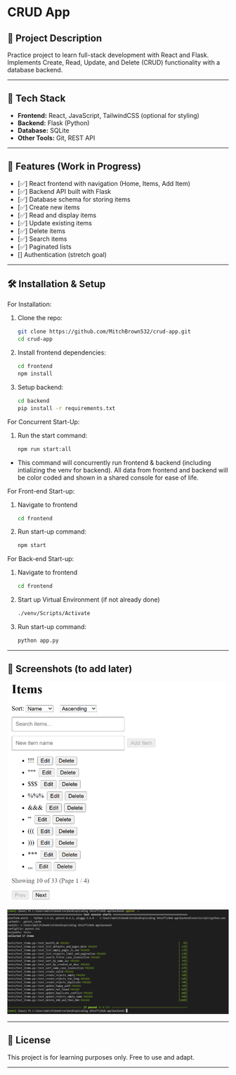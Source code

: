 # CRUD App

## 📌 Project Description

Practice project to learn full-stack development with React and Flask.  
Implements Create, Read, Update, and Delete (CRUD) functionality with a database backend.

---

## 🚀 Tech Stack

- **Frontend:** React, JavaScript, TailwindCSS (optional for styling)
- **Backend:** Flask (Python)
- **Database:** SQLite
- **Other Tools:** Git, REST API

---

## 📂 Features (Work in Progress)

- [✅] React frontend with navigation (Home, Items, Add Item)
- [✅] Backend API built with Flask
- [✅] Database schema for storing items
- [✅] Create new items
- [✅] Read and display items
- [✅] Update existing items
- [✅] Delete items
- [✅] Search items
- [✅] Paginated lists
- [] Authentication (stretch goal)

---

## 🛠️ Installation & Setup

For Installation:

1. Clone the repo:
   ```bash
   git clone https://github.com/MitchBrown532/crud-app.git
   cd crud-app
   ```
2. Install frontend dependencies:
   ```bash
   cd frontend
   npm install
   ```
3. Setup backend:

   ```bash
   cd backend
   pip install -r requirements.txt
   ```

For Concurrent Start-Up:

1. Run the start command:
   ```bash
   npm run start:all
   ```

- This command will concurrently run frontend & backend (including intializing the venv for backend). All data from frontend and backend will be color coded and shown in a shared console for ease of life.

For Front-end Start-up:

1. Navigate to frontend
   ```bash
   cd frontend
   ```
2. Run start-up command:
   ```bash
   npm start
   ```

For Back-end Start-up:

1. Navigate to frontend
   ```bash
   cd frontend
   ```
2. Start up Virtual Environment (if not already done)
   ```bash
   ./venv/Scripts/Activate
   ```
3. Run start-up command:
   ```bash
   python app.py
   ```

---

## 📸 Screenshots (to add later)

![Screenshot of a functional CRUD app demonstrating all fundamentals of Full stack development](image.png)

![Screenshot of extensive backend testing with every test being passed](image-1.png)

---

## 📜 License

This project is for learning purposes only. Free to use and adapt.

---
